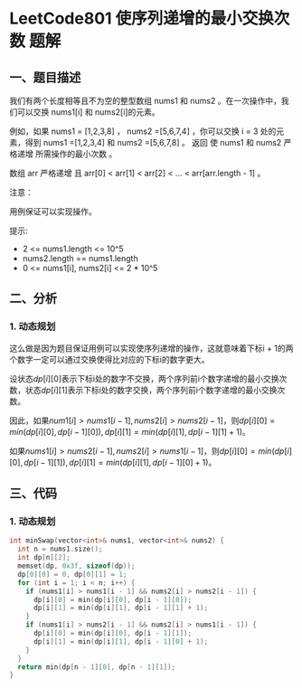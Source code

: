 # LeetCode801 使序列递增的最小交换次数 题解

## 一、题目描述

我们有两个长度相等且不为空的整型数组 nums1 和 nums2 。在一次操作中，我们可以交换 nums1[i] 和 nums2[i]的元素。

例如，如果 nums1 = [1,2,3,8] ， nums2 =[5,6,7,4] ，你可以交换 i = 3 处的元素，得到 nums1 =[1,2,3,4] 和 nums2 =[5,6,7,8] 。
返回 使 nums1 和 nums2 严格递增 所需操作的最小次数 。

数组 arr 严格递增 且  arr[0] < arr[1] < arr[2] < ... < arr[arr.length - 1] 。

注意：

用例保证可以实现操作。

提示:

+ 2 <= nums1.length <= 10^5
+ nums2.length == nums1.length
+ 0 <= nums1[i], nums2[i] <= 2 * 10^5



## 二、分析

### 1. 动态规划

这么做是因为题目保证用例可以实现使序列递增的操作，这就意味着下标i + 1的两个数字一定可以通过交换使得比对应的下标i的数字更大。

设状态$dp[i][0]$表示下标i处的数字不交换，两个序列前i个数字递增的最小交换次数，状态$dp[i][1]$表示下标i处的数字交换，两个序列前i个数字递增的最小交换次数。

因此，如果$num1[i]>nums1[i-1],nums2[i]>nums2[i-1]$，则$dp[i][0]=min(dp[i][0],dp[i-1][0]),dp[i][1]=min(dp[i][1],dp[i-1][1]+1)$。

如果$nums1[i]>nums2[i-1],nums2[i]>nums1[i-1]$，则$dp[i][0]=min(dp[i][0],dp[i-1][1]),dp[i][1]=min(dp[i][1],dp[i-1][0]+1)$。

## 三、代码

### 1. 动态规划

```c++
int minSwap(vector<int>& nums1, vector<int>& nums2) {
  int n = nums1.size();
  int dp[n][2];
  memset(dp, 0x3f, sizeof(dp));
  dp[0][0] = 0, dp[0][1] = 1;
  for (int i = 1; i < n; i++) {
    if (nums1[i] > nums1[i - 1] && nums2[i] > nums2[i - 1]) {
      dp[i][0] = min(dp[i][0], dp[i - 1][0]);
      dp[i][1] = min(dp[i][1], dp[i - 1][1] + 1);
    }
    if (nums1[i] > nums2[i - 1] && nums2[i] > nums1[i - 1]) {
      dp[i][0] = min(dp[i][0], dp[i - 1][1]);
      dp[i][1] = min(dp[i][1], dp[i - 1][0] + 1);
    }
  }
  return min(dp[n - 1][0], dp[n - 1][1]);
}
```

